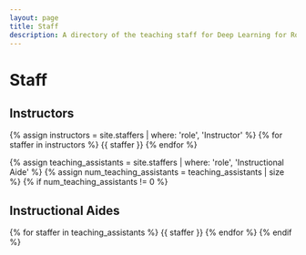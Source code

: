 ```yaml
---
layout: page
title: Staff
description: A directory of the teaching staff for Deep Learning for Robot Perception at the University of Michigan.
---
```


# Staff

## Instructors

{% assign instructors = site.staffers | where: 'role', 'Instructor' %}
{% for staffer in instructors %}
{{ staffer }}
{% endfor %}

{% assign teaching_assistants = site.staffers | where: 'role', 'Instructional Aide' %}
{% assign num_teaching_assistants = teaching_assistants | size %}
{% if num_teaching_assistants != 0 %}
## Instructional Aides

{% for staffer in teaching_assistants %}
{{ staffer }}
{% endfor %}
{% endif %}
